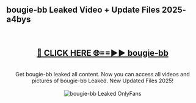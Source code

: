 <h2>bougie-bb Leaked Video + Update Files 2025- a4bys</h2>
<br>
<div align="center">
<h2><a href="https://libra.edu.pl?bougie-bb" rel="nofollow">🔴 CLICK HERE 🌐==►► bougie-bb</a></h2>
<br>
Get bougie-bb leaked all content. Now you can access all videos and pictures of bougie-bb Leaked. New Updated Files 2025!
<br>
<br>
<a href="https://libra.edu.pl?bougie-bb" rel="nofollow" data-target="animated-image.originalLink"><img src="https://i.ibb.co.com/WyWwxjT/player-gif2.gif" alt="bougie-bb Leaked OnlyFans" style="max-width: 100%; display: inline-block;" data-target="animated-image.originalImage"></a>
</div>
<br>